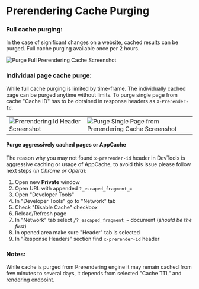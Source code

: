 Prerendering Cache Purging
======

### Full cache purging:
In the case of significant changes on a website, cached results can be purged. Full cache purging available once per 2 hours.


![Purge Full Prerendering Cache Screenshot](https://github.com/VeliovGroup/ostrio/blob/master/docs/prerendering/prerendering-cache-purge.png?raw=true)

### Individual page cache purge:
While full cache purging is limited by time-frame. The individually cached page can be purged anytime without limits. To purge single page from cache "Cache ID" has to be obtained in response headers as `X-Prerender-Id`.

<table><tbody><tr>
  <td>
    <img src="https://github.com/VeliovGroup/ostrio/blob/master/docs/prerendering/prerendering-cache-id.png?raw=true" alt="Prerendering Id Header Screenshot">
  </td>
  <td>
    <img src="https://github.com/VeliovGroup/ostrio/blob/master/docs/prerendering/prerendering-cache-purge-single.png?raw=true" alt="Purge Single Page from Prerendering Cache Screenshot">
  </td>
</tr></tbody></table>

#### Purge aggressively cached pages or AppCache
The reason why you may not found `x-prerender-id` header in DevTools is aggressive caching or usage of AppCache, to avoid this issue please follow next steps (*in Chrome or Opera*):
 1. Open new **Private** window
 2. Open URL with appended `?_escaped_fragment_=`
 3. Open "Developer Tools"
 4. In "Developer Tools" go to "Network" tab
 5. Check "Disable Cache" checkbox
 6. Reload/Refresh page
 7. In "Network" tab select `/?_escaped_fragment_=` document (*should be the first*)
 8. In opened area make sure "Header" tab is selected
 9. In "Response Headers" section find `x-prerender-id` header
 
### Notes:
While cache is purged from Prerendering engine it may remain cached from few minutes to several days, it depends from selected "Cache TTL" and [rendering endpoint](https://github.com/VeliovGroup/ostrio/blob/master/docs/prerendering/rendering-endpoints.md).

